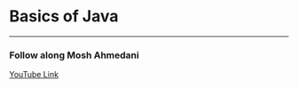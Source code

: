 # Basics of Java
---
### Follow along Mosh Ahmedani 

[YouTube Link](https://www.youtube.com/watch?v=eIrMbAQSU34)
